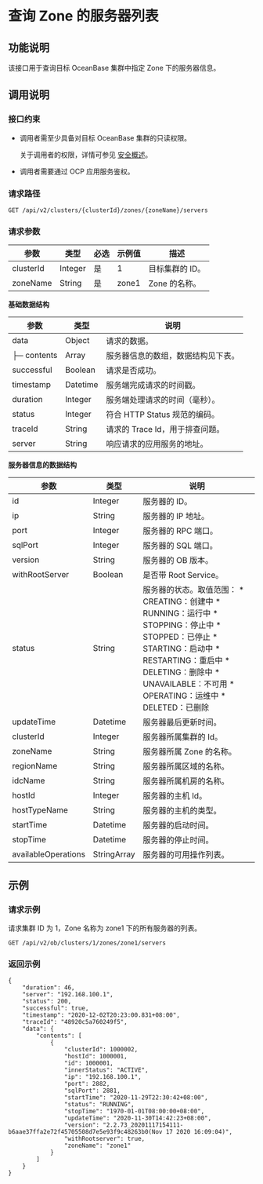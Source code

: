 查询 Zone 的服务器列表 
===================================



功能说明 
-------------------------

该接口用于查询目标 OceanBase 集群中指定 Zone 下的服务器信息。

调用说明 
-------------------------

### 接口约束 

* 调用者需至少具备对目标 OceanBase 集群的只读权限。

  关于调用者的权限，详情可参见 [安全概述](/zh-CN/3.ob-cloud-platform/3.userguide-features/7.system-management-features/3.security-overview.md)。
  

* 调用者需要通过 OCP 应用服务鉴权。

  




### 请求路径 

`GET /api/v2/clusters/{clusterId}/zones/{zoneName}/servers`

### 请求参数 



|    参数     |   类型    | 必选 |  示例值  |    描述     |
|-----------|---------|----|-------|-----------|
| clusterId | Integer | 是  | 1     | 目标集群的 ID。 |
| zoneName  | String  | 是  | zone1 | Zone 的名称。 |



**基础数据结构** 


|     参数      |    类型    |          说明           |
|-------------|----------|-----------------------|
| data        | Object   | 请求的数据。                |
| ├─ contents | Array    | 服务器信息的数组，数据结构见下表。     |
| successful  | Boolean  | 请求是否成功。               |
| timestamp   | Datetime | 服务端完成请求的时间戳。          |
| duration    | Integer  | 服务端处理请求的时间（毫秒）。       |
| status      | Integer  | 符合 HTTP Status 规范的编码。 |
| traceId     | String   | 请求的 Trace Id，用于排查问题。  |
| server      | String   | 响应请求的应用服务的地址。         |



**服务器信息的数据结构** 


|         参数          |     类型      |                                                                                                                                                                                                                                                                                  说明                                                                                                                                                                                                                                                                                   |
|---------------------|-------------|-----------------------------------------------------------------------------------------------------------------------------------------------------------------------------------------------------------------------------------------------------------------------------------------------------------------------------------------------------------------------------------------------------------------------------------------------------------------------------------------------------------------------------------------------------------------------|
| id                  | Integer     | 服务器的 ID。                                                                                                                                                                                                                                                                                                                                                                                                                                                                                                                                                              |
| ip                  | String      | 服务器的 IP 地址。                                                                                                                                                                                                                                                                                                                                                                                                                                                                                                                                                           |
| port                | Integer     | 服务器的 RPC 端口。                                                                                                                                                                                                                                                                                                                                                                                                                                                                                                                                                          |
| sqlPort             | Integer     | 服务器的 SQL 端口。                                                                                                                                                                                                                                                                                                                                                                                                                                                                                                                                                          |
| version             | String      | 服务器的 OB 版本。                                                                                                                                                                                                                                                                                                                                                                                                                                                                                                                                                           |
| withRootServer      | Boolean     | 是否带 Root Service。                                                                                                                                                                                                                                                                                                                                                                                                                                                                                                                                                     |
| status              | String      | 服务器的状态。取值范围： * CREATING：创建中   * RUNNING：运行中   * STOPPING：停止中   * STOPPED：已停止   * STARTING：启动中   * RESTARTING：重启中   * DELETING：删除中   * UNAVAILABLE：不可用   * OPERATING：运维中   * DELETED：已删除    |
| updateTime          | Datetime    | 服务器最后更新时间。                                                                                                                                                                                                                                                                                                                                                                                                                                                                                                                                                            |
| clusterId           | Integer     | 服务器所属集群的 Id。                                                                                                                                                                                                                                                                                                                                                                                                                                                                                                                                                          |
| zoneName            | String      | 服务器所属 Zone 的名称。                                                                                                                                                                                                                                                                                                                                                                                                                                                                                                                                                       |
| regionName          | String      | 服务器所属区域的名称。                                                                                                                                                                                                                                                                                                                                                                                                                                                                                                                                                           |
| idcName             | String      | 服务器所属机房的名称。                                                                                                                                                                                                                                                                                                                                                                                                                                                                                                                                                           |
| hostId              | Integer     | 服务器的主机 Id。                                                                                                                                                                                                                                                                                                                                                                                                                                                                                                                                                            |
| hostTypeName        | String      | 服务器的主机的类型。                                                                                                                                                                                                                                                                                                                                                                                                                                                                                                                                                            |
| startTime           | Datetime    | 服务器的启动时间。                                                                                                                                                                                                                                                                                                                                                                                                                                                                                                                                                             |
| stopTime            | Datetime    | 服务器的停止时间。                                                                                                                                                                                                                                                                                                                                                                                                                                                                                                                                                             |
| availableOperations | StringArray | 服务器的可用操作列表。                                                                                                                                                                                                                                                                                                                                                                                                                                                                                                                                                           |



**示例** 
---------------------------

### 请求示例 

请求集群 ID 为 1，Zone 名称为 zone1 下的所有服务器的列表。

`GET /api/v2/ob/clusters/1/zones/zone1/servers`

### 返回示例 

```unknow
{
    "duration": 46,
    "server": "192.168.100.1",
    "status": 200,
    "successful": true,
    "timestamp": "2020-12-02T20:23:00.831+08:00",
    "traceId": "48920c5a760249f5",
    "data": {
        "contents": [
            {
                "clusterId": 1000002,
                "hostId": 1000001,
                "id": 1000001,
                "innerStatus": "ACTIVE",
                "ip": "192.168.100.1",
                "port": 2882,
                "sqlPort": 2881,
                "startTime": "2020-11-29T22:30:42+08:00",
                "status": "RUNNING",
                "stopTime": "1970-01-01T08:00:00+08:00",
                "updateTime": "2020-11-30T14:42:23+08:00",
                "version": "2.2.73_20201117154111-b6aae37ffa2e72f45705508d7e5e93f9c48263b0(Nov 17 2020 16:09:04)",
                "withRootserver": true,
                "zoneName": "zone1"
            }
        ]
    }
}
```


